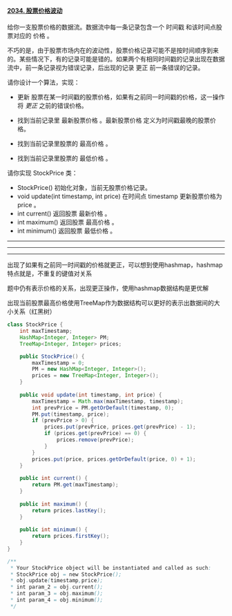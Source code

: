#### [2034. 股票价格波动](https://leetcode-cn.com/problems/stock-price-fluctuation/)

给你一支股票价格的数据流。数据流中每一条记录包含一个 时间戳 和该时间点股票对应的 价格 。

不巧的是，由于股票市场内在的波动性，股票价格记录可能不是按时间顺序到来的。某些情况下，有的记录可能是错的。如果两个有相同时间戳的记录出现在数据流中，前一条记录视为错误记录，后出现的记录 更正 前一条错误的记录。

请你设计一个算法，实现：

- 更新 股票在某一时间戳的股票价格，如果有之前同一时间戳的价格，这一操作将 *更正* 之前的错误价格。

- 找到当前记录里 最新股票价格 。最新股票价格 定义为时间戳最晚的股票价格。

- 找到当前记录里股票的 最高价格 。

- 找到当前记录里股票的 最低价格 。

请你实现 StockPrice 类：

- StockPrice() 初始化对象，当前无股票价格记录。
- void update(int timestamp, int price) 在时间点 timestamp 更新股票价格为 price 。
- int current() 返回股票 最新价格 。
- int maximum() 返回股票 最高价格 。
- int minimum() 返回股票 最低价格 。

---

---

---

出现了如果有之前同一时间戳的价格就更正，可以想到使用hashmap，hashmap特点就是，不重复的键值对关系

题中仍有表示价格的关系，出现更正操作，使用hashmap数据结构是更优解

出现当前股票最高价格使用TreeMap作为数据结构可以更好的表示出数据间的大小关系（红黑树）

```java
class StockPrice {
    int maxTimestamp;
    HashMap<Integer, Integer> PM;
    TreeMap<Integer, Integer> prices;

    public StockPrice() {
        maxTimestamp = 0;
        PM = new HashMap<Integer, Integer>();
        prices = new TreeMap<Integer, Integer>();
    }
    
    public void update(int timestamp, int price) {
        maxTimestamp = Math.max(maxTimestamp, timestamp);
        int prevPrice = PM.getOrDefault(timestamp, 0);
        PM.put(timestamp, price);
        if (prevPrice > 0) {
            prices.put(prevPrice, prices.get(prevPrice) - 1);
            if (prices.get(prevPrice) == 0) {
                prices.remove(prevPrice);
            }
        }
        prices.put(price, prices.getOrDefault(price, 0) + 1);
    }
    
    public int current() {
        return PM.get(maxTimestamp);
    }
    
    public int maximum() {
        return prices.lastKey();
    }
    
    public int minimum() {
        return prices.firstKey();
    }
}

/**
 * Your StockPrice object will be instantiated and called as such:
 * StockPrice obj = new StockPrice();
 * obj.update(timestamp,price);
 * int param_2 = obj.current();
 * int param_3 = obj.maximum();
 * int param_4 = obj.minimum();
 */
```

